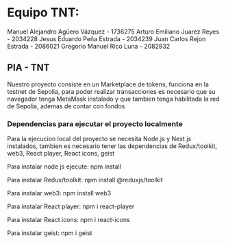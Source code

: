 # Equipo TNT:
Manuel Alejandro Agüero Vázquez   - 1736275
Arturo Emiliano Juarez Reyes      - 2034228
Jesus Eduardo Peña Estrada        - 2034239
Juan Carlos Rejon Estrada         - 2086021
Gregorio Manuel Rico Luna         - 2082932

## PIA - TNT
Nuestro proyecto consiste en un Marketplace de tokens, funciona en la testnet de Sepolia, para poder realizar transacciones es necesario que su navegador tenga MetaMask instalado y que tambien tenga habilitada la red de Sepolia, ademas de contar con fondos

### Dependencias para ejecutar el proyecto localmente
Para la ejecucion local del proyecto se necesita Node.js y Next.js instalados, tambien es necesario tener las dependencias de Redux/toolkit, web3, React player, React icons, geist

Para instalar node js ejecute:
npm install

Para instalar Redux/toolkit:
npm install @reduxjs/toolkit

Para instalar web3:
npm install web3

Para instalar React player:
npm i react-player

Para instalar React icons:
npm i react-icons

Para instalar geist:
npm i geist
